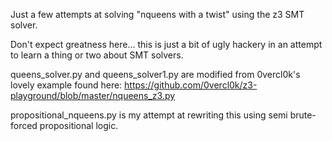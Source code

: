 Just a few attempts at solving "nqueens with a twist" using the z3 SMT solver.

Don't expect greatness here... this is just a bit of ugly hackery in an attempt
to learn a thing or two about SMT solvers.

queens_solver.py and queens_solver1.py are modified from 0vercl0k's lovely
example found here: https://github.com/0vercl0k/z3-playground/blob/master/nqueens_z3.py

propositional_nqueens.py is my attempt at rewriting this using semi brute-forced
propositional logic.
